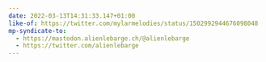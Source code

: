 ```yaml
---
date: 2022-03-13T14:31:33.147+01:00
like-of: https://twitter.com/mylarmelodies/status/1502992944676098048
mp-syndicate-to:
  - https://mastodon.alienlebarge.ch/@alienlebarge
  - https://twitter.com/alienlebarge
---
```

